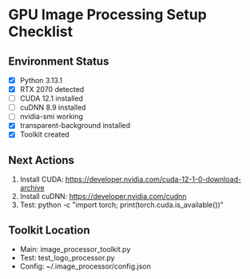 # GPU Image Processing Setup Checklist

## Environment Status
- [x] Python 3.13.1
- [x] RTX 2070 detected
- [ ] CUDA 12.1 installed
- [ ] cuDNN 8.9 installed
- [ ] nvidia-smi working
- [x] transparent-background installed
- [x] Toolkit created

## Next Actions
1. Install CUDA: https://developer.nvidia.com/cuda-12-1-0-download-archive
2. Install cuDNN: https://developer.nvidia.com/cudnn
3. Test: python -c "import torch; print(torch.cuda.is_available())"

## Toolkit Location
- Main: image_processor_toolkit.py
- Test: test_logo_processor.py
- Config: ~/.image_processor/config.json
